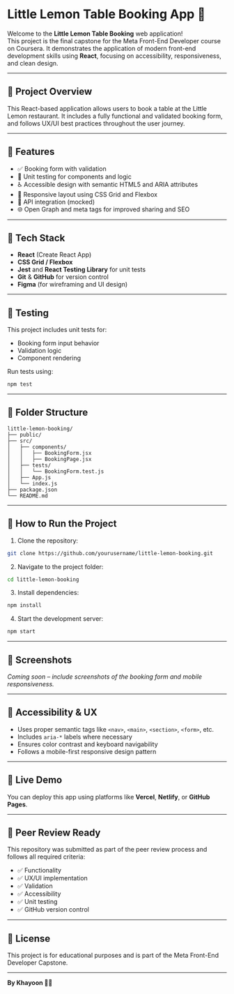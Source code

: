 # Little Lemon Table Booking App 🍋

Welcome to the **Little Lemon Table Booking** web application!  
This project is the final capstone for the Meta Front-End Developer course on Coursera. It demonstrates the application of modern front-end development skills using **React**, focusing on accessibility, responsiveness, and clean design.

---

## 🚀 Project Overview

This React-based application allows users to book a table at the Little Lemon restaurant. It includes a fully functional and validated booking form, and follows UX/UI best practices throughout the user journey.

---

## 🎯 Features

- ✅ Booking form with validation
- 🧪 Unit testing for components and logic
- ♿ Accessible design with semantic HTML5 and ARIA attributes
- 📱 Responsive layout using CSS Grid and Flexbox
- 🔄 API integration (mocked)
- 🌐 Open Graph and meta tags for improved sharing and SEO

---

## 🧱 Tech Stack

- **React** (Create React App)
- **CSS Grid / Flexbox**
- **Jest** and **React Testing Library** for unit tests
- **Git** & **GitHub** for version control
- **Figma** (for wireframing and UI design)

---

## 🧪 Testing

This project includes unit tests for:
- Booking form input behavior
- Validation logic
- Component rendering

Run tests using:

```bash
npm test
```

---

## 📁 Folder Structure

```
little-lemon-booking/
├── public/
├── src/
│   ├── components/
│   │   ├── BookingForm.jsx
│   │   ├── BookingPage.jsx
│   ├── tests/
│   │   └── BookingForm.test.js
│   ├── App.js
│   └── index.js
├── package.json
└── README.md
```

---

## 🔧 How to Run the Project

1. Clone the repository:
```bash
git clone https://github.com/yourusername/little-lemon-booking.git
```

2. Navigate to the project folder:
```bash
cd little-lemon-booking
```

3. Install dependencies:
```bash
npm install
```

4. Start the development server:
```bash
npm start
```

---

## 📸 Screenshots

*Coming soon – include screenshots of the booking form and mobile responsiveness.*

---

## 📌 Accessibility & UX

- Uses proper semantic tags like `<nav>`, `<main>`, `<section>`, `<form>`, etc.
- Includes `aria-*` labels where necessary
- Ensures color contrast and keyboard navigability
- Follows a mobile-first responsive design pattern

---

## 🔗 Live Demo

You can deploy this app using platforms like **Vercel**, **Netlify**, or **GitHub Pages**.

---

## 🤝 Peer Review Ready

This repository was submitted as part of the peer review process and follows all required criteria:
- ✅ Functionality
- ✅ UX/UI implementation
- ✅ Validation
- ✅ Accessibility
- ✅ Unit testing
- ✅ GitHub version control

---

## 📜 License

This project is for educational purposes and is part of the Meta Front-End Developer Capstone.

---

**By Khayoon 👨‍💻**
